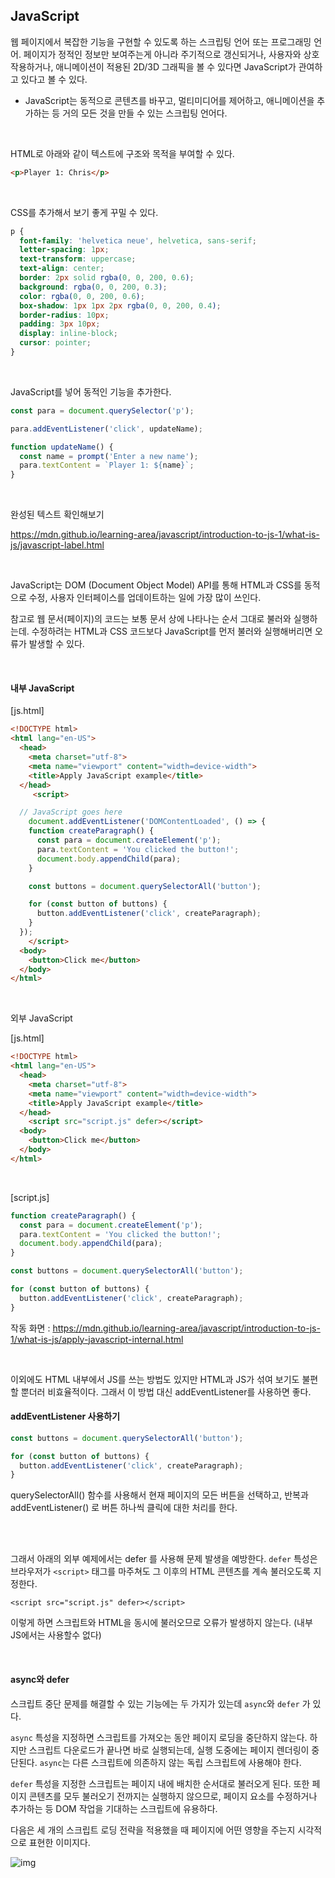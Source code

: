 ## JavaScript

웹 페이지에서 복잡한 기능을 구현할 수 있도록 하는 스크립팅 언어 또는 프로그래밍 언어. 페이지가 정적인 정보만 보여주는게 아니라 주기적으로 갱신되거나, 사용자와 상호작용하거나, 애니메이션이 적용된 2D/3D 그래픽을 볼 수 있다면 JavaScript가 관여하고 있다고 볼 수 있다.

* JavaScript는 동적으로 콘텐츠를 바꾸고, 멀티미디어를 제어하고, 애니메이션을 추가하는 등 거의 모든 것을 만들 수 있는 스크립팅 언어다.

<br>

HTML로 아래와 같이 텍스트에 구조와 목적을 부여할 수 있다.

``` html
<p>Player 1: Chris</p>
```

<br>

CSS를 추가해서 보기 좋게 꾸밀 수 있다.

``` css
p {
  font-family: 'helvetica neue', helvetica, sans-serif;
  letter-spacing: 1px;
  text-transform: uppercase;
  text-align: center;
  border: 2px solid rgba(0, 0, 200, 0.6);
  background: rgba(0, 0, 200, 0.3);
  color: rgba(0, 0, 200, 0.6);
  box-shadow: 1px 1px 2px rgba(0, 0, 200, 0.4);
  border-radius: 10px;
  padding: 3px 10px;
  display: inline-block;
  cursor: pointer;
}
```

<br>

JavaScript를 넣어 동적인 기능을 추가한다.

``` javascript
const para = document.querySelector('p');

para.addEventListener('click', updateName);

function updateName() {
  const name = prompt('Enter a new name');
  para.textContent = `Player 1: ${name}`;
}
```

<br>

완성된 텍스트 확인해보기 

https://mdn.github.io/learning-area/javascript/introduction-to-js-1/what-is-js/javascript-label.html

<br>

JavaScript는 DOM (Document Object Model) API를 통해 HTML과 CSS를 동적으로 수정, 사용자 인터페이스를 업데이트하는 일에 가장 많이 쓰인다. 

참고로 웹 문서(페이지)의 코드는 보통 문서 상에 나타나는 순서 그대로 불러와 실행하는데. 수정하려는 HTML과 CSS 코드보다 JavaScript를 먼저 불러와 실행해버리면 오류가 발생할 수 있다.

<br>

#### 내부 JavaScript

[js.html]

``` html
<!DOCTYPE html>
<html lang="en-US">
  <head>
    <meta charset="utf-8">
    <meta name="viewport" content="width=device-width">
    <title>Apply JavaScript example</title>
  </head>
	 <script>

  // JavaScript goes here
    document.addEventListener('DOMContentLoaded', () => {
    function createParagraph() {
      const para = document.createElement('p');
      para.textContent = 'You clicked the button!';
      document.body.appendChild(para);
    }

    const buttons = document.querySelectorAll('button');

    for (const button of buttons) {
      button.addEventListener('click', createParagraph);
    }
  });
	</script>
  <body>
    <button>Click me</button>
  </body>
</html>
```

<br>

외부 JavaScript

[js.html]

``` html
<!DOCTYPE html>
<html lang="en-US">
  <head>
    <meta charset="utf-8">
    <meta name="viewport" content="width=device-width">
    <title>Apply JavaScript example</title>
  </head>
	<script src="script.js" defer></script>
  <body>
    <button>Click me</button>
  </body>
</html>
```

<br>

[script.js]

``` javascript
function createParagraph() {
  const para = document.createElement('p');
  para.textContent = 'You clicked the button!';
  document.body.appendChild(para);
}

const buttons = document.querySelectorAll('button');

for (const button of buttons) {
  button.addEventListener('click', createParagraph);
}
```

작동 화면 : https://mdn.github.io/learning-area/javascript/introduction-to-js-1/what-is-js/apply-javascript-internal.html

<br>

이외에도 HTML 내부에서 JS를 쓰는 방법도 있지만 HTML과 JS가 섞여 보기도 불편할 뿐더러 비효율적이다. 그래서 이 방법 대신 addEventListener를 사용하면 좋다.

#### addEventListener 사용하기

``` javascript
const buttons = document.querySelectorAll('button');

for (const button of buttons) {
  button.addEventListener('click', createParagraph);
}
```

querySelectorAll() 함수를 사용해서 현재 페이지의 모든 버튼을 선택하고, 반복과 addEventListener() 로 버튼 하나씩 클릭에 대한 처리를 한다.

<br>

<br>

그래서 아래의 외부 예제에서는 defer 를 사용해 문제 발생을 예방한다. `defer` 특성은 브라우저가 `<script>` 태그를 마주쳐도 그 이후의 HTML 콘텐츠를 계속 불러오도록 지정한다.

```
<script src="script.js" defer></script>
```

이렇게 하면 스크립트와 HTML을 동시에 불러오므로 오류가 발생하지 않는다. (내부 JS에서는 사용할수 없다)

<br>

#### async와 defer

스크립트 중단 문제를 해결할 수 있는 기능에는 두 가지가 있는데 `async`와 `defer` 가 있다.

`async` 특성을 지정하면 스크립트를 가져오는 동안 페이지 로딩을 중단하지 않는다. 하지만 스크립트 다운로드가 끝나면 바로 실행되는데, 실행 도중에는 페이지 렌더링이 중단된다.  `async`는 다른 스크립트에 의존하지 않는 독립 스크립트에 사용해야 한다.

`defer` 특성을 지정한 스크립트는 페이지 내에 배치한 순서대로 불러오게 된다. 또한 페이지 콘텐츠를 모두 불러오기 전까지는 실행하지 않으므로, 페이지 요소를 수정하거나 추가하는 등 DOM 작업을 기대하는 스크립트에 유용하다.

다음은 세 개의 스크립트 로딩 전략을 적용했을 때 페이지에 어떤 영향을 주는지 시각적으로 표현한 이미지다.

![img](https://developer.mozilla.org/en-US/docs/Learn/JavaScript/First_steps/What_is_JavaScript/async-defer.jpg)

#### 